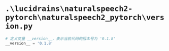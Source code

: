 # `.\lucidrains\naturalspeech2-pytorch\naturalspeech2_pytorch\version.py`

```py
# 定义变量 __version__，表示当前代码的版本号为 '0.1.8'
__version__ = '0.1.8'
```